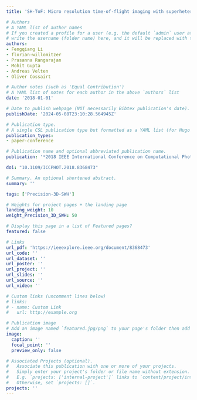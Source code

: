 ```yaml
---
title: 'SH-ToF: Micro resolution time-of-flight imaging with superheterodyne interferometry'

# Authors
# A YAML list of author names
# If you created a profile for a user (e.g. the default `admin` user at `content/authors/admin/`), 
# write the username (folder name) here, and it will be replaced with their full name and linked to their profile.
authors:
- Fengqiang Li
- florian-willomitzer
- Prasanna Rangarajan
- Mohit Gupta
- Andreas Velten
- Oliver Cossairt

# Author notes (such as 'Equal Contribution')
# A YAML list of notes for each author in the above `authors` list
date: '2018-01-01'

# Date to publish webpage (NOT necessarily Bibtex publication's date).
publishDate: '2024-05-08T23:10:28.564945Z'

# Publication type.
# A single CSL publication type but formatted as a YAML list (for Hugo requirements).
publication_types:
- paper-conference

# Publication name and optional abbreviated publication name.
publication: '*2018 IEEE International Conference on Computational Photography (ICCP)*'

doi: "10.1109/ICCPHOT.2018.8368473"

# Summary. An optional shortened abstract.
summary: ''

tags: ['Precision-3D-SWH']

# Weights for project pages + the landing page
landing_weight: 10
weight_Precision_3D_SWH: 50

# Display this page in a list of Featured pages?
featured: false

# Links
url_pdf: 'https://ieeexplore.ieee.org/document/8368473'
url_code: ''
url_dataset: ''
url_poster: ''
url_project: ''
url_slides: ''
url_source: ''
url_video: ''

# Custom links (uncomment lines below)
# links:
# - name: Custom Link
#   url: http://example.org

# Publication image
# Add an image named `featured.jpg/png` to your page's folder then add a caption below.
image:
  caption: ''
  focal_point: ''
  preview_only: false

# Associated Projects (optional).
#   Associate this publication with one or more of your projects.
#   Simply enter your project's folder or file name without extension.
#   E.g. `projects: ['internal-project']` links to `content/project/internal-project/index.md`.
#   Otherwise, set `projects: []`.
projects: ''
---
```

